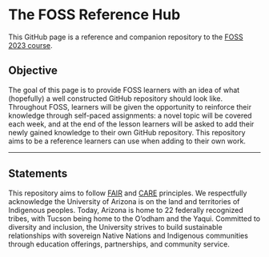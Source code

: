 # The FOSS Reference Hub   

This GitHub page is a reference and companion repository to the [FOSS 2023 course](https://foss.cyverse.org/).

## Objective

The goal of this page is to provide FOSS learners with an idea of what (hopefully) a well constructed GitHub repository should look like.
Throughout FOSS, learners will be given the opportunity to reinforce their knowledge through self-paced assignments: a novel topic will be covered each week, and at the end of the lesson learners will be asked to add their newly gained knowledge to their own GitHub repository. This repository aims to be a reference learners can use when adding to their own work.

---

## Statements

This repository aims to follow [FAIR](https://www.go-fair.org/fair-principles/) and [CARE](https://static1.squarespace.com/static/5d3799de845604000199cd24/t/5da9f4479ecab221ce848fb2/1571419335217/CARE+Principles_One+Pagers+FINAL_Oct_17_2019.pdf) principles. We respectfully acknowledge the University of Arizona is on the land and territories of Indigenous peoples. Today, Arizona is home to 22 federally recognized tribes, with Tucson being home to the O’odham and the Yaqui. Committed to diversity and inclusion, the University strives to build sustainable relationships with sovereign Native Nations and Indigenous communities through education offerings, partnerships, and community service.